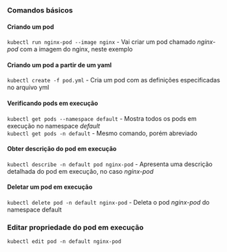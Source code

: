 ### Comandos básicos
#### Criando um pod
`kubectl run nginx-pod --image nginx` - Vai criar um pod chamado *nginx-pod* com a imagem do nginx, neste exemplo

#### Criando um pod a partir de um yaml
`kubectl create -f pod.yml` - Cria um pod com as definições especificadas no arquivo yml

#### Verificando pods em execução
`kubectl get pods --namespace default` - Mostra todos os pods em execução no namespace *default*  
`kubectl get pods -n default` - Mesmo comando, porém abreviado

#### Obter descrição do pod em execução
`kubectl describe -n default pod nginx-pod` - Apresenta uma descrição detalhada do pod em execução, no caso *nginx-pod*

#### Deletar um pod em execução
`kubectl delete pod -n default nginx-pod` - Deleta o pod *nginx-pod* do namespace default 

### Editar propriedade do pod em execução
`kubectl edit pod -n default nginx-pod`